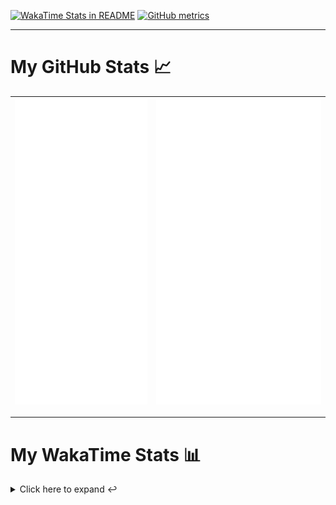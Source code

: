 [![WakaTime Stats in README](https://github.com/LOsioChico/LOsioChico/actions/workflows/waka.yml/badge.svg)](https://github.com/LOsioChico/LOsioChico/actions/workflows/waka.yml) [![GitHub metrics](https://github.com/LOsioChico/LOsioChico/actions/workflows/metrics.yml/badge.svg)](https://github.com/LOsioChico/LOsioChico/actions/workflows/metrics.yml)

---

# My GitHub Stats 📈

| ![](./assets/metrics.svg) | ![](./assets/metrics2.svg) |
| ------------------------- | -------------------------- |

---

# My WakaTime Stats 📊

<details>
<summary>Click here to expand ↩️</summary>
<br>

<!--START_SECTION:waka-->
![Lines of code](https://img.shields.io/badge/From%20Hello%20World%20I%27ve%20Written-485.1%20thousand%20lines%20of%20code-blue)

**🐱 My GitHub Data** 

> 📦 717.0 kB Used in GitHub's Storage 
 > 
> 🏆 343 Contributions in the Year 2025
 > 
> 🚫 Not Opted to Hire
 > 
> 📜 31 Public Repositories 
 > 
> 🔑 37 Private Repositories 
 > 
**I'm a Night 🦉** 

```text
🌞 Morning                739 commits         ████░░░░░░░░░░░░░░░░░░░░░   15.31 % 
🌆 Daytime                1545 commits        ████████░░░░░░░░░░░░░░░░░   32.01 % 
🌃 Evening                1641 commits        ████████░░░░░░░░░░░░░░░░░   34.00 % 
🌙 Night                  901 commits         █████░░░░░░░░░░░░░░░░░░░░   18.67 % 
```
📅 **I'm Most Productive on Thursday** 

```text
Monday                   615 commits         ███░░░░░░░░░░░░░░░░░░░░░░   12.74 % 
Tuesday                  733 commits         ████░░░░░░░░░░░░░░░░░░░░░   15.19 % 
Wednesday                586 commits         ███░░░░░░░░░░░░░░░░░░░░░░   12.14 % 
Thursday                 924 commits         █████░░░░░░░░░░░░░░░░░░░░   19.15 % 
Friday                   746 commits         ████░░░░░░░░░░░░░░░░░░░░░   15.46 % 
Saturday                 771 commits         ████░░░░░░░░░░░░░░░░░░░░░   15.98 % 
Sunday                   451 commits         ██░░░░░░░░░░░░░░░░░░░░░░░   09.35 % 
```


📊 **This Week I Spent My Time On** 

```text
💬 Programming Languages: 
Scala                    6 hrs 47 mins       ██████████████░░░░░░░░░░░   54.69 % 
TypeScript               3 hrs 18 mins       ███████░░░░░░░░░░░░░░░░░░   26.69 % 
Python                   1 hr 3 mins         ██░░░░░░░░░░░░░░░░░░░░░░░   08.55 % 
JSON                     31 mins             █░░░░░░░░░░░░░░░░░░░░░░░░   04.21 % 
Markdown                 18 mins             █░░░░░░░░░░░░░░░░░░░░░░░░   02.53 % 
```

**I Mostly Code in TypeScript** 

```text
TypeScript               34 repos            █████████████░░░░░░░░░░░░   50.75 % 
Scala                    9 repos             ███░░░░░░░░░░░░░░░░░░░░░░   13.43 % 
JavaScript               7 repos             ███░░░░░░░░░░░░░░░░░░░░░░   10.45 % 
Astro                    5 repos             ██░░░░░░░░░░░░░░░░░░░░░░░   07.46 % 
Jupyter Notebook         1 repo              ░░░░░░░░░░░░░░░░░░░░░░░░░   01.49 % 
```




 Last Updated on 29/09/2025 01:07:41 UTC
<!--END_SECTION:waka-->

## </details>
